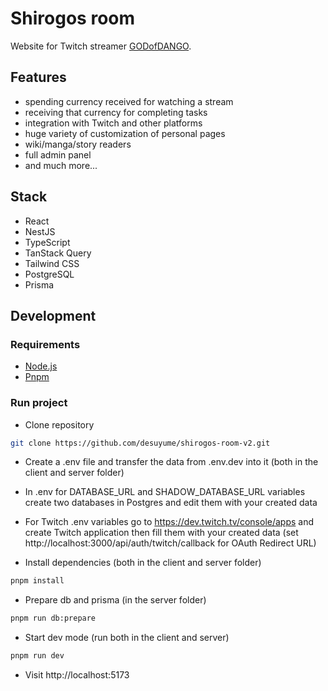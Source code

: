 # Shirogos room

Website for Twitch streamer [GODofDANGO](https://www.twitch.tv/godofdango). 

## Features
- spending currency received for watching a stream
- receiving that currency for completing tasks
- integration with Twitch and other platforms
- huge variety of customization of personal pages
- wiki/manga/story readers
- full admin panel
- and much more... 

## Stack

- React
- NestJS
- TypeScript
- TanStack Query
- Tailwind CSS
- PostgreSQL
- Prisma

## Development

### Requirements

* [Node.js](https://nodejs.org/en)
* [Pnpm](https://pnpm.io/)

### Run project

* Clone repository
```bash
git clone https://github.com/desuyume/shirogos-room-v2.git
```

* Create a .env file and transfer the data from .env.dev into it (both in the client and server folder)
  
* In .env for DATABASE_URL and SHADOW_DATABASE_URL variables create two databases in Postgres and edit them with your created data

* For Twitch .env variables go to https://dev.twitch.tv/console/apps and create Twitch application then fill them with your created data (set http://localhost:3000/api/auth/twitch/callback for OAuth Redirect URL)

* Install dependencies (both in the client and server folder)
```bash
pnpm install
```

* Prepare db and prisma (in the server folder)
```bash
pnpm run db:prepare
```

* Start dev mode (run both in the client and server)
```bash
pnpm run dev
```

* Visit http://localhost:5173
